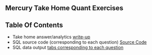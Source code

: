 ## Mercury Take Home Quant Exercises

## Table Of Contents

* Take home answer/analytics [write-up](https://docs.google.com/document/d/1HmuPlhahTYEJZ-F_mY4VRYUj-XTqSZ3llb0ye4pddjk/edit?usp=sharing)
* SQL source code (corresponding to each question) [Source Code](https://github.com/dirkzeng0513/mercury_quant_exercise/tree/master/src)
* SQL data output [tabs corresponding to each question](https://docs.google.com/spreadsheets/d/11VQRcluoW4PR_LZnqoEHKZPXYeYOXqfLGM9Deu54jFs/edit?usp=sharing)
